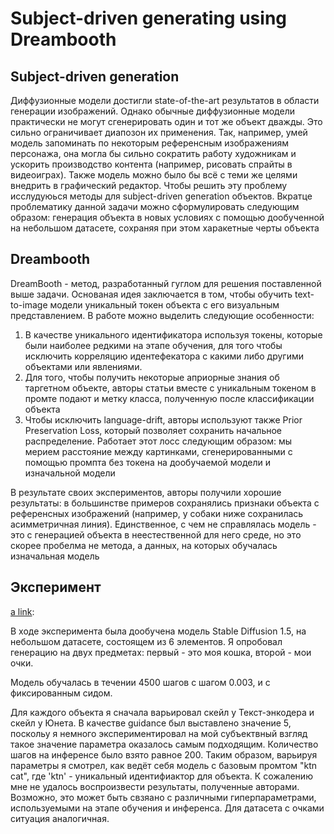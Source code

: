 # Subject-driven generating using Dreambooth

## Subject-driven generation
 
Диффузионные модели достигли state-of-the-art результатов в области генерации изображений. Однако обычные диффузионные модели практически не могут сгенерировать один и тот же объект дважды. 
Это сильно ограничивает диапозон их применения. Так, например, умей модель запоминать по некоторым референсным изображениям персонажа, она могла бы сильно сократить работу художникам и ускорить производство контента (например, рисовать спрайты в видеоиграх). Также модель можно было бы всё с теми же целями внедрить в графический редактор.
Чтобы решить эту проблему исслудуюься методы для subject-driven generation объектов. Вкратце проблематику данной задачи можно сформулировать следующим образом: генерация объекта в новых условиях с помощью дообученной на небольшом датасете, сохраняя при этом харакетные черты объекта


## Dreambooth

DreamBooth - метод, разработанный гуглом для решения поставленной выше задачи.
Основаная идея заключается в том, чтобы обучить text-to-image модели уникальный токен объекта с его визуальным представлением.
В работе можно выделить следующие особенности:

<ol>
<li> В качестве уникального идентификатора используя токены, которые были наиболее редкими на этапе обучения, для того чтобы исключить корреляцию идентефекатора с какими либо другими объектами или явлениями. </li>
<li> Для того, чтобы получить некоторые априорные знания об таргетном объекте, авторы статьи вместе с уникальным токеном в промте подают и метку класса, полученную после классификации объекта</li>
<li> Чтобы исключить language-drift, авторы используют также Prior Preservation Loss, который позволяет сохранить начальное распределение. Работает этот лосс следующим образом: мы мерием расстояние между картинками, сгенерированными с помощью промпта без токена на дообучаемой модели и изначальной модели  </li>
</ol>   

В результате своих экспериментов, авторы получили хорошие результаты: в большинстве примеров сохранялись признаки объекта с референсных изображений (например, у собаки ниже сохранилась асимметричная линия). Единственное, с чем не справлялась модель - это с генерацией объекта в неестественной для него среде, но это скорее пробелма не метода, а данных, на которых обучалась изначальная модель

## Эксперимент

[a link](https://colab.research.google.com/drive/1t-YQ41rhpFrnrdJB2vg3aOPly5RRriJV?usp=sharing):


В ходе эксперимента была дообучена модель Stable Diffusion 1.5, на небольшом датасете, состоящем из 6 элементов. Я опробовал генерацию на двух предметах: первый - это моя кошка, второй - мои очки.

Модель обучалась в течении 4500 шагов с шагом 0.003, и с фиксированным сидом.

Для каждого объекта я сначала варьировал скейл у Текст-энкодера и скейл у Юнета. В качестве guidance был выставлено значение 5, поскольу я немного экспериментировал на мой субъектвный взгляд такое значение параметра оказалось самым подходящим. Количество шагов на инференсе было взято равное 200. Таким образом, варьируя параметры я смотрел, как ведёт себя модель с базовым промтом "ktn cat", где 'ktn' - уникальный идентифиактор для объекта. К сожалению мне не удалось воспроизвести результаты, полученные авторами. Возможно, это может быть свзяано с различными гиперпараметрами, используемыми на этапе обучения и инференса. Для датасета с очками ситуация аналогичная.  
